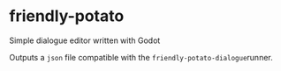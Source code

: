 # friendly-potato
Simple dialogue editor written with Godot

Outputs a `json` file compatible with the `friendly-potato-dialogue`runner.
